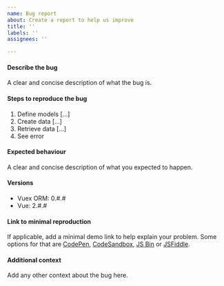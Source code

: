 ```yaml
---
name: Bug report
about: Create a report to help us improve
title: ''
labels: ''
assignees: ''

---
```


#### Describe the bug

A clear and concise description of what the bug is.

#### Steps to reproduce the bug

1. Define models [...]
2. Create data [...]
3. Retrieve data [...]
4. See error

#### Expected behaviour

A clear and concise description of what you expected to happen.

#### Versions

- Vuex ORM: 0.#.#
- Vue: 2.#.#

#### Link to minimal reproduction

If applicable, add a minimal demo link to help explain your problem. Some options for that are [CodePen](https://codepen.io/), [CodeSandbox](https://codesandbox.io/), [JS Bin](https://jsbin.com/) or [JSFiddle](https://jsfiddle.net/).

#### Additional context

Add any other context about the bug here.
